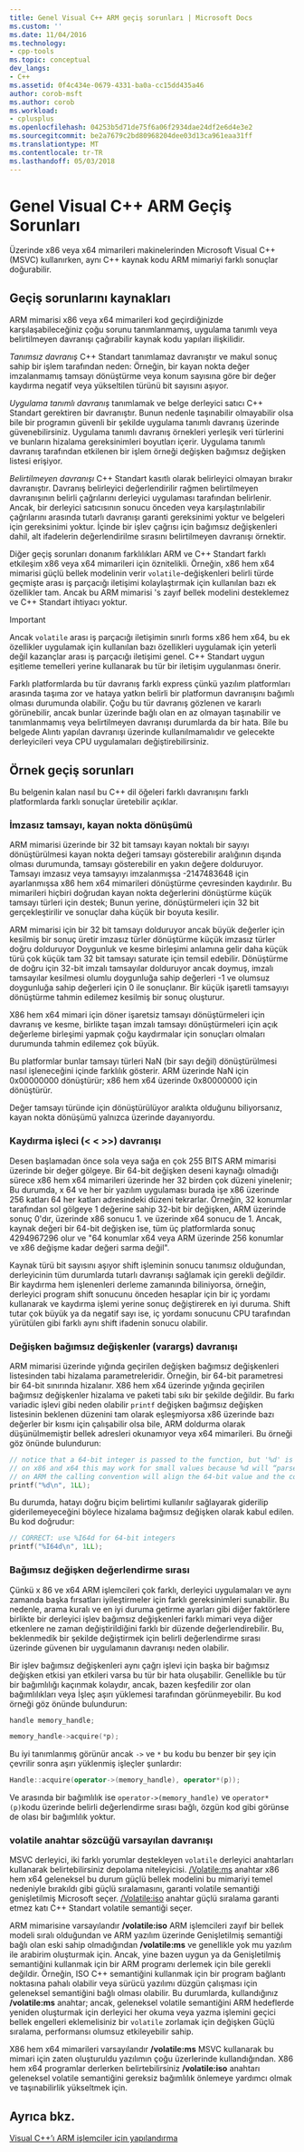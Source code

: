 ```yaml
---
title: Genel Visual C++ ARM geçiş sorunları | Microsoft Docs
ms.custom: ''
ms.date: 11/04/2016
ms.technology:
- cpp-tools
ms.topic: conceptual
dev_langs:
- C++
ms.assetid: 0f4c434e-0679-4331-ba0a-cc15dd435a46
author: corob-msft
ms.author: corob
ms.workload:
- cplusplus
ms.openlocfilehash: 04253b5d71de75f6a06f2934dae24df2e6d4e3e2
ms.sourcegitcommit: be2a7679c2bd80968204dee03d13ca961eaa31ff
ms.translationtype: MT
ms.contentlocale: tr-TR
ms.lasthandoff: 05/03/2018
---
```

# <a name="common-visual-c-arm-migration-issues"></a>Genel Visual C++ ARM Geçiş Sorunları

Üzerinde x86 veya x64 mimarileri makinelerinden Microsoft Visual C++ (MSVC) kullanırken, aynı C++ kaynak kodu ARM mimariyi farklı sonuçlar doğurabilir.

## <a name="sources-of-migration-issues"></a>Geçiş sorunlarını kaynakları

ARM mimarisi x86 veya x64 mimarileri kod geçirdiğinizde karşılaşabileceğiniz çoğu sorunu tanımlanmamış, uygulama tanımlı veya belirtilmeyen davranışı çağırabilir kaynak kodu yapıları ilişkilidir.

*Tanımsız davranış* C++ Standart tanımlamaz davranıştır ve makul sonuç sahip bir işlem tarafından neden: Örneğin, bir kayan nokta değer imzalanmamış tamsayı dönüştürme veya konum sayısına göre bir değer kaydırma negatif veya yükseltilen türünü bit sayısını aşıyor.

*Uygulama tanımlı davranış* tanımlamak ve belge derleyici satıcı C++ Standart gerektiren bir davranıştır. Bunun nedenle taşınabilir olmayabilir olsa bile bir programın güvenli bir şekilde uygulama tanımlı davranış üzerinde güvenebilirsiniz. Uygulama tanımlı davranış örnekleri yerleşik veri türlerini ve bunların hizalama gereksinimleri boyutları içerir. Uygulama tanımlı davranış tarafından etkilenen bir işlem örneği değişken bağımsız değişken listesi erişiyor.

*Belirtilmeyen davranışı* C++ Standart kasıtlı olarak belirleyici olmayan bırakır davranıştır. Davranış belirleyici değerlendirilir rağmen belirtilmeyen davranışının belirli çağrılarını derleyici uygulaması tarafından belirlenir. Ancak, bir derleyici satıcısının sonucu önceden veya karşılaştırılabilir çağrılarını arasında tutarlı davranışı garanti gereksinimi yoktur ve belgeleri için gereksinimi yoktur. İçinde bir işlev çağrısı için bağımsız değişkenleri dahil, alt ifadelerin değerlendirilme sırasını belirtilmeyen davranışı örnektir.

Diğer geçiş sorunları donanım farklılıkları ARM ve C++ Standart farklı etkileşim x86 veya x64 mimarileri için öznitelikli. Örneğin, x86 hem x64 mimarisi güçlü bellek modelinin verir `volatile`-değişkenleri belirli türde geçmişte arası iş parçacığı iletişimi kolaylaştırmak için kullanılan bazı ek özellikler tam. Ancak bu ARM mimarisi 's zayıf bellek modelini desteklemez ve C++ Standart ihtiyacı yoktur.

> [!IMPORTANT]
>  Ancak `volatile` arası iş parçacığı iletişimin sınırlı forms x86 hem x64, bu ek özellikler uygulamak için kullanılan bazı özellikleri uygulamak için yeterli değil kazançlar arası iş parçacığı iletişimi genel. C++ Standart uygun eşitleme temelleri yerine kullanarak bu tür bir iletişim uygulanması önerir.

Farklı platformlarda bu tür davranış farklı express çünkü yazılım platformları arasında taşıma zor ve hataya yatkın belirli bir platformun davranışını bağımlı olması durumunda olabilir. Çoğu bu tür davranış gözlenen ve kararlı görünebilir, ancak bunlar üzerinde bağlı olan en az olmayan taşınabilir ve tanımlanmamış veya belirtilmeyen davranışı durumlarda da bir hata. Bile bu belgede Alıntı yapılan davranışı üzerinde kullanılmamalıdır ve gelecekte derleyicileri veya CPU uygulamaları değiştirebilirsiniz.

## <a name="example-migration-issues"></a>Örnek geçiş sorunları

Bu belgenin kalan nasıl bu C++ dil öğeleri farklı davranışını farklı platformlarda farklı sonuçlar üretebilir açıklar.

### <a name="conversion-of-floating-point-to-unsigned-integer"></a>İmzasız tamsayı, kayan nokta dönüşümü

ARM mimarisi üzerinde bir 32 bit tamsayı kayan noktalı bir sayıyı dönüştürülmesi kayan nokta değeri tamsayı gösterebilir aralığının dışında olması durumunda, tamsayı gösterebilir en yakın değere dolduruyor. Tamsayı imzasız veya tamsayıyı imzalanmışsa -2147483648 için ayarlanmışsa x86 hem x64 mimarileri dönüştürme çevresinden kaydırılır. Bu mimarileri hiçbiri doğrudan kayan nokta değerlerini dönüştürme küçük tamsayı türleri için destek; Bunun yerine, dönüştürmeleri için 32 bit gerçekleştirilir ve sonuçlar daha küçük bir boyuta kesilir.

ARM mimarisi için bir 32 bit tamsayı dolduruyor ancak büyük değerler için kesilmiş bir sonuç üretir imzasız türler dönüştürme küçük imzasız türler doğru dolduruyor Doygunluk ve kesme birleşimi anlamına gelir daha küçük türü çok küçük tam 32 bit tamsayı saturate için temsil edebilir. Dönüştürme de doğru için 32-bit imzalı tamsayılar dolduruyor ancak doymuş, imzalı tamsayılar kesilmesi olumlu doygunluğa sahip değerleri -1 ve olumsuz doygunluğa sahip değerleri için 0 ile sonuçlanır. Bir küçük işaretli tamsayıyı dönüştürme tahmin edilemez kesilmiş bir sonuç oluşturur.

X86 hem x64 mimari için döner işaretsiz tamsayı dönüştürmeleri için davranış ve kesme, birlikte taşan imzalı tamsayı dönüştürmeleri için açık değerleme birleşimi yapmak çoğu kaydırmalar için sonuçları olmaları durumunda tahmin edilemez çok büyük.

Bu platformlar bunlar tamsayı türleri NaN (bir sayı değil) dönüştürülmesi nasıl işleneceğini içinde farklılık gösterir. ARM üzerinde NaN için 0x00000000 dönüştürür; x86 hem x64 üzerinde 0x80000000 için dönüştürür.

Değer tamsayı türünde için dönüştürülüyor aralıkta olduğunu biliyorsanız, kayan nokta dönüşümü yalnızca üzerinde dayanıyordu.

### <a name="shift-operator---behavior"></a>Kaydırma işleci (\< \< >>) davranışı

Desen başlamadan önce sola veya sağa en çok 255 BITS ARM mimarisi üzerinde bir değer gölgeye. Bir 64-bit değişken deseni kaynağı olmadığı sürece x86 hem x64 mimarileri üzerinde her 32 birden çok düzeni yinelenir; Bu durumda, x 64 ve her bir yazılım uygulaması burada işe x86 üzerinde 256 katları 64 her katları adresindeki düzeni tekrarlar. Örneğin, 32 konumlar tarafından sol gölgeye 1 değerine sahip 32-bit bir değişken, ARM üzerinde sonuç 0'dır, üzerinde x86 sonucu 1. ve üzerinde x64 sonucu de 1. Ancak, kaynak değeri bir 64-bit değişken ise, tüm üç platformlarda sonuç 4294967296 olur ve "64 konumlar x64 veya ARM üzerinde 256 konumlar ve x86 değişme kadar değeri sarma değil".

Kaynak türü bit sayısını aşıyor shift işleminin sonucu tanımsız olduğundan, derleyicinin tüm durumlarda tutarlı davranışı sağlamak için gerekli değildir. Bir kaydırma hem işlenenleri derleme zamanında biliniyorsa, örneğin, derleyici program shift sonucunu önceden hesaplar için bir iç yordamı kullanarak ve kaydırma işlemi yerine sonuç değiştirerek en iyi duruma. Shift tutar çok büyük ya da negatif sayı ise, iç yordamı sonucunu CPU tarafından yürütülen gibi farklı aynı shift ifadenin sonucu olabilir.

### <a name="variable-arguments-varargs-behavior"></a>Değişken bağımsız değişkenler (varargs) davranışı

ARM mimarisi üzerinde yığında geçirilen değişken bağımsız değişkenleri listesinden tabi hizalama parametreleridir. Örneğin, bir 64-bit parametresi bir 64-bit sınırında hizalanır. X86 hem x64 üzerinde yığında geçirilen bağımsız değişkenler hizalama ve paketi tabi sıkı bir şekilde değildir. Bu farkı variadic işlevi gibi neden olabilir `printf` değişken bağımsız değişken listesinin beklenen düzenini tam olarak eşleşmiyorsa x86 üzerinde bazı değerler bir kısmı için çalışabilir olsa bile, ARM doldurma olarak düşünülmemiştir bellek adresleri okunamıyor veya x64 mimarileri. Bu örneği göz önünde bulundurun:

```C
// notice that a 64-bit integer is passed to the function, but '%d' is used to read it.
// on x86 and x64 this may work for small values because %d will “parse” the low-32 bits of the argument.
// on ARM the calling convention will align the 64-bit value and the code will print a random value
printf("%d\n", 1LL);
```

Bu durumda, hatayı doğru biçim belirtimi kullanılır sağlayarak giderilip giderilemeyeceğini böylece hizalama bağımsız değişken olarak kabul edilen. Bu kod doğrudur:

```C
// CORRECT: use %I64d for 64-bit integers
printf("%I64d\n", 1LL);
```

### <a name="argument-evaluation-order"></a>Bağımsız değişken değerlendirme sırası

Çünkü x 86 ve x64 ARM işlemcileri çok farklı, derleyici uygulamaları ve aynı zamanda başka fırsatları iyileştirmeler için farklı gereksinimleri sunabilir. Bu nedenle, arama kuralı ve en iyi duruma getirme ayarları gibi diğer faktörlere birlikte bir derleyici işlev bağımsız değişkenleri farklı mimari veya diğer etkenlere ne zaman değiştirildiğini farklı bir düzende değerlendirebilir. Bu, beklenmedik bir şekilde değiştirmek için belirli değerlendirme sırası üzerinde güvenen bir uygulamanın davranışı neden olabilir.

Bir işlev bağımsız değişkenleri aynı çağrı işlevi için başka bir bağımsız değişken etkisi yan etkileri varsa bu tür bir hata oluşabilir. Genellikle bu tür bir bağımlılığı kaçınmak kolaydır, ancak, bazen keşfedilir zor olan bağımlılıkları veya İşleç aşırı yüklemesi tarafından görünmeyebilir. Bu kod örneği göz önünde bulundurun:

```cpp
handle memory_handle;

memory_handle->acquire(*p);
```

Bu iyi tanımlanmış görünür ancak `->` ve `*` bu kodu bu benzer bir şey için çevrilir sonra aşırı yüklenmiş işleçler şunlardır:

```cpp
Handle::acquire(operator->(memory_handle), operator*(p));
```

Ve arasında bir bağımlılık ise `operator->(memory_handle)` ve `operator*(p)`kodu üzerinde belirli değerlendirme sırası bağlı, özgün kod gibi görünse de olası bir bağımlılık yoktur.

### <a name="volatile-keyword-default-behavior"></a>volatile anahtar sözcüğü varsayılan davranışı

MSVC derleyici, iki farklı yorumlar destekleyen `volatile` derleyici anahtarları kullanarak belirtebilirsiniz depolama niteleyicisi. [/Volatile:ms](../build/reference/volatile-volatile-keyword-interpretation.md) anahtar x86 hem x64 geleneksel bu durum güçlü bellek modelini bu mimariyi temel nedeniyle bırakıldı gibi güçlü sıralamasını, garanti volatile semantiği genişletilmiş Microsoft seçer. [/Volatile:iso](../build/reference/volatile-volatile-keyword-interpretation.md) anahtar güçlü sıralama garanti etmez katı C++ Standart volatile semantiği seçer.

ARM mimarisine varsayılandır **/volatile:iso** ARM işlemcileri zayıf bir bellek modeli sıralı olduğundan ve ARM yazılım üzerinde Genişletilmiş semantiği bağlı olan eski sahip olmadığından **/volatile:ms**  ve genellikle yok mu yazılım ile arabirim oluşturmak için. Ancak, yine bazen uygun ya da Genişletilmiş semantiğini kullanmak için bir ARM programı derlemek için bile gerekli değildir. Örneğin, ISO C++ semantiğini kullanmak için bir program bağlantı noktasına pahalı olabilir veya sürücü yazılımı düzgün çalışması için geleneksel semantiğini bağlı olması olabilir. Bu durumlarda, kullandığınız **/volatile:ms** anahtar; ancak, geleneksel volatile semantiğini ARM hedeflerde yeniden oluşturmak için derleyici her okuma veya yazma işlemini geçici bellek engelleri eklemelisiniz bir `volatile` zorlamak için değişken Güçlü sıralama, performansı olumsuz etkileyebilir sahip.

X86 hem x64 mimarileri varsayılandır **/volatile:ms** MSVC kullanarak bu mimari için zaten oluşturuldu yazılımın çoğu üzerlerinde kullandığından. X86 hem x64 programlar derlerken belirtebilirsiniz **/volatile:iso** anahtarı geleneksel volatile semantiğini gereksiz bağımlılık önlemeye yardımcı olmak ve taşınabilirlik yükseltmek için.

## <a name="see-also"></a>Ayrıca bkz.

[Visual C++’ı ARM işlemciler için yapılandırma](../build/configuring-programs-for-arm-processors-visual-cpp.md)  
